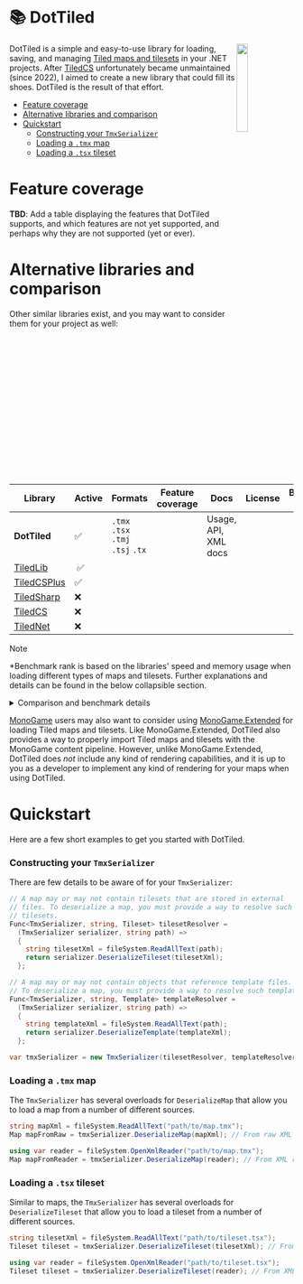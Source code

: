 # 📚 DotTiled

<img src="https://www.mapeditor.org/img/tiled-logo-white.png" align="right" width="20%"/>

DotTiled is a simple and easy-to-use library for loading, saving, and managing [Tiled maps and tilesets](https://mapeditor.org) in your .NET projects. After [TiledCS](https://github.com/TheBoneJarmer/TiledCS) unfortunately became unmaintained (since 2022), I aimed to create a new library that could fill its shoes. DotTiled is the result of that effort.

- [Feature coverage](#feature-coverage)
- [Alternative libraries and comparison](#alternative-libraries-and-comparison)
- [Quickstart](#quickstart)
  - [Constructing your `TmxSerializer`](#constructing-your-tmxserializer)
  - [Loading a `.tmx` map](#loading-a-tmx-map)
  - [Loading a `.tsx` tileset](#loading-a-tsx-tileset)

# Feature coverage

**TBD**: Add a table displaying the features that DotTiled supports, and which features are not yet supported, and perhaps why they are not supported (yet or ever).

# Alternative libraries and comparison

Other similar libraries exist, and you may want to consider them for your project as well:

| Library | Active | Formats | Feature coverage | Docs | License | Benchmark Rank* |
| --- | --- | --- | --- | --- | --- | --- |
| **DotTiled** | ✅ | `.tmx` `.tsx` `.tmj` `.tsj` `.tx` | | Usage, API, XML docs | | |
| [TiledLib](https://github.com/Ragath/TiledLib.Net) | ✅ | | | | | |
| [TiledCSPlus](https://github.com/nolemretaWxd/TiledCSPlus) | ✅ | | | | | |
| [TiledSharp](https://github.com/marshallward/TiledSharp) | ❌ | | | | | |
| [TiledCS](https://github.com/TheBoneJarmer/TiledCS) | ❌ | | | | | |
| [TiledNet](https://github.com/napen123/Tiled.Net) | ❌ | | | | | |

> [!NOTE]
> *Benchmark rank is based on the libraries' speed and memory usage when loading different types of maps and tilesets. Further explanations and details can be found in the below collapsible section.

<details>
<summary>
Comparison and benchmark details
</summary>

**TODO: Add table displaying feature availability**

**TODO: Add table displaying benchmark results**

</details>

[MonoGame](https://www.monogame.net) users may also want to consider using [MonoGame.Extended](https://github.com/craftworkgames/MonoGame.Extended) for loading Tiled maps and tilesets. Like MonoGame.Extended, DotTiled also provides a way to properly import Tiled maps and tilesets with the MonoGame content pipeline. However, unlike MonoGame.Extended, DotTiled does *not* include any kind of rendering capabilities, and it is up to you as a developer to implement any kind of rendering for your maps when using DotTiled.

# Quickstart

Here are a few short examples to get you started with DotTiled.

### Constructing your `TmxSerializer`

There are few details to be aware of for your `TmxSerializer`:

```csharp
// A map may or may not contain tilesets that are stored in external
// files. To deserialize a map, you must provide a way to resolve such
// tilesets.
Func<TmxSerializer, string, Tileset> tilesetResolver = 
  (TmxSerializer serializer, string path) => 
  {
    string tilesetXml = fileSystem.ReadAllText(path);
    return serializer.DeserializeTileset(tilesetXml);
  };

// A map may or may not contain objects that reference template files.
// To deserialize a map, you must provide a way to resolve such templates.
Func<TmxSerializer, string, Template> templateResolver = 
  (TmxSerializer serializer, string path) => 
  {
    string templateXml = fileSystem.ReadAllText(path);
    return serializer.DeserializeTemplate(templateXml);
  };

var tmxSerializer = new TmxSerializer(tilesetResolver, templateResolver);
```

### Loading a `.tmx` map 

The `TmxSerializer` has several overloads for `DeserializeMap` that allow you to load a map from a number of different sources.

```csharp
string mapXml = fileSystem.ReadAllText("path/to/map.tmx");
Map mapFromRaw = tmxSerializer.DeserializeMap(mapXml); // From raw XML string in memory

using var reader = fileSystem.OpenXmlReader("path/to/map.tmx");
Map mapFromReader = tmxSerializer.DeserializeMap(reader); // From XML reader
```

### Loading a `.tsx` tileset

Similar to maps, the `TmxSerializer` has several overloads for `DeserializeTileset` that allow you to load a tileset from a number of different sources.

```csharp
string tilesetXml = fileSystem.ReadAllText("path/to/tileset.tsx");
Tileset tileset = tmxSerializer.DeserializeTileset(tilesetXml); // From raw XML string in memory

using var reader = fileSystem.OpenXmlReader("path/to/tileset.tsx");
Tileset tileset = tmxSerializer.DeserializeTileset(reader); // From XML reader
```
